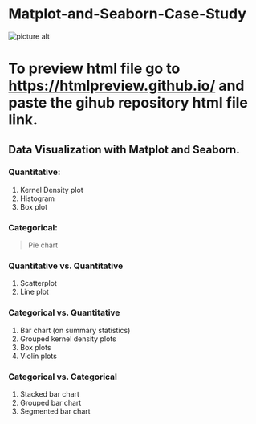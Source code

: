 # Matplot-and-Seaborn-Case-Study


![picture alt](https://matplotlib.org/_static/logo2_compressed.svg)
# To preview html file go to https://htmlpreview.github.io/ and paste the gihub repository html file link.

## Data Visualization with Matplot and Seaborn.  
### Quantitative:
1. Kernel Density plot
2. Histogram
3. Box plot
### Categorical:
> Pie chart
### Quantitative vs. Quantitative
1. Scatterplot
2. Line plot
### Categorical vs. Quantitative
1. Bar chart (on summary statistics)
2. Grouped kernel density plots
3. Box plots
4. Violin plots
### Categorical vs. Categorical
1. Stacked bar chart
2. Grouped bar chart
3. Segmented bar chart
